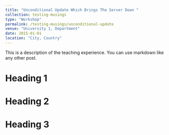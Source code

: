 ```yaml
---
title: "Unconditional Update Which Brings The Server Down "
collection: testing-musings
type: "Workshop"
permalink: /testing-musings/unconditional-update
venue: "University 1, Department"
date: 2015-01-01
location: "City, Country"
---
```


This is a description of the teaching experience. You can use markdown like any other post.

Heading 1
======

Heading 2
======

Heading 3
======
